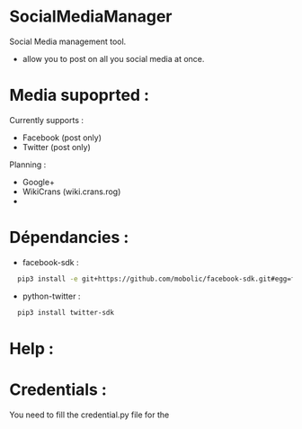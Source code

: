 # SocialMediaManager
Social Media management tool.
  - allow you to post on all you social media at once.

# Media supoprted :
Currently supports :
  - Facebook (post only)
  - Twitter (post only)

Planning :
  - Google+
  - WikiCrans (wiki.crans.rog)
  - 

# Dépendancies :
 * facebook-sdk :  
  ```sh 
    pip3 install -e git+https://github.com/mobolic/facebook-sdk.git#egg=facebook-sdk
  ```
 * python-twitter : 
  ```sh
    pip3 install twitter-sdk
  ```

# Help :

# Credentials : 
You need to fill the credential.py file for the



